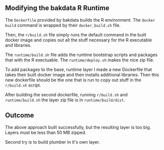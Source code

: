 ## Modifying the bakdata R Runtime

The `Dockerfile` provided by bakdata builds the R environment. The `docker build` command is wrapped by their `docker_build.sh` file.

Then, the `r/build.sh` file simply runs the default command in the built docker image and copies out all the stuff necessary for the R executable and libraries.

The `runtime/build.sh` file adds the runtime bootstrap scripts and packages that with the R exectuable. The `runtime/deploy.sh` makes the nice zip file.

To add packages to the base, runtime layer I made a new Dockerfile that takes their built docker image and then installs additional libraries. Then this new dockerfile should be the one that is run to copy out stuff in the `r/build.sh` script.

After building the second dockerfile, running `r/build.sh` and  `runtime/build.sh` the layer zip file is in `runtime/build/dist`.

## Outcome

The above approach built successfully, but the resulting layer is too big. Layers must be less than 50 MB zipped.

Second try is to build plumber in it's own layer. 
